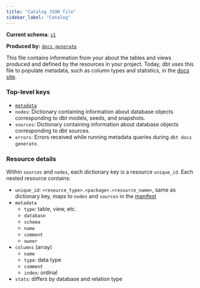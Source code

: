 ```yaml
---
title: "Catalog JSON file"
sidebar_label: "Catalog"
---
```


**Current schema**: [`v1`](https://schemas.getdbt.com/dbt/catalog/v1.json)
    
**Produced by:** [`docs generate`](/reference/commands/cmd-docs)

This file contains information from your <Term id="data-warehouse" /> about the tables and <Term id="view">views</Term> produced and defined by the resources in your project. Today, dbt uses this file to populate metadata, such as column types and <Term id="table" /> statistics, in the [docs site](/docs/collaborate/build-and-view-your-docs).

### Top-level keys

- [`metadata`](/reference/artifacts/dbt-artifacts#common-metadata)
- `nodes`: Dictionary containing information about database objects corresponding to dbt models, seeds, and snapshots.
- `sources`: Dictionary containing information about database objects corresponding to dbt sources.
- `errors`: Errors received while running metadata queries during `dbt docs generate`.

### Resource details

Within `sources` and `nodes`, each dictionary key is a resource `unique_id`. Each nested resource contains:
- `unique_id`: `<resource_type>.<package>.<resource_name>`, same as dictionary key, maps to `nodes` and `sources` in the [manifest](/reference/artifacts/manifest-json)
- `metadata`
    - `type`: table, view, etc.
    - `database`
    - `schema`
    - `name`
    - `comment`
    - `owner`
- `columns` (array)
    - `name`
    - `type`: data type
    - `comment`
    - `index`: ordinal
- `stats`: differs by database and relation type
